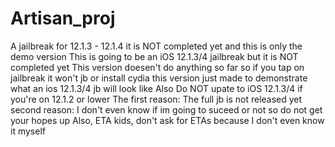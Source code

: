 # Artisan_proj
A jailbreak for 12.1.3 - 12.1.4 it is NOT completed yet and this is only the demo version
This is going to be an iOS 12.1.3/4 jailbreak but it is NOT completed yet
This version doesen't do anything so far so if you tap on jailbreak it won't jb or install cydia 
this version just made to demonstrate what an ios 12.1.3/4 jb will look like
Also Do NOT upate to iOS 12.1.3/4 if you're on 12.1.2 or lower The first reason: The full jb is not released yet
second reason: I don't even know if im going to suceed or not so do not get your hopes up
Also, ETA kids, don't ask for ETAs because I don't even know it myself
